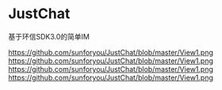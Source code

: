 # JustChat
基于环信SDK3.0的简单IM

https://github.com/sunforyou/JustChat/blob/master/View1.png
https://github.com/sunforyou/JustChat/blob/master/View1.png
https://github.com/sunforyou/JustChat/blob/master/View1.png
https://github.com/sunforyou/JustChat/blob/master/View1.png
